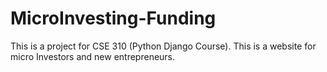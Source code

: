 # MicroInvesting-Funding
This is a project for CSE 310 (Python Django Course). This is a website for micro Investors and new entrepreneurs.
